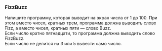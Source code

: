 ### FizzBuzz

Напишите программу, которая выводит на экран числа от 1 до 100. При этом вместо чисел, кратных трем, программа должна выводить слово Fizz, а вместо чисел, кратных пяти — слово Buzz.   
Если число кратно пятнадцати, то программа должна выводить слово FizzBuzz.  
Если число не делится на 3 или 5 вывести само число.   
